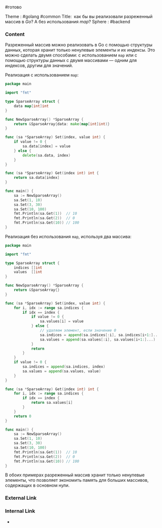 #готово 

Theme : #golang #common 
Title:  как бы вы реализовали разреженный массив в _Go_? А без использования _map_?
Sphere : #backend

### Content

Разреженный массив можно реализовать в Go с помощью структуры данных, которая хранит только ненулевые элементы и их индексы. Это можно сделать двумя способами: с использованием `map` или с помощью структуры данных с двумя массивами — одним для индексов, другим для значений.

Реализация с использованием `map`:

```go
package main

import "fmt"

type SparseArray struct {
    data map[int]int
}

func NewSparseArray() *SparseArray {
    return &SparseArray{data: make(map[int]int)}
}

func (sa *SparseArray) Set(index, value int) {
    if value != 0 {
        sa.data[index] = value
    } else {
        delete(sa.data, index)
    }
}

func (sa *SparseArray) Get(index int) int {
    return sa.data[index]
}

func main() {
    sa := NewSparseArray()
    sa.Set(1, 10)
    sa.Set(3, 30)
    sa.Set(10, 100)
    fmt.Println(sa.Get(1))  // 10
    fmt.Println(sa.Get(2))  // 0
    fmt.Println(sa.Get(10)) // 100
}
```

Реализация без использования `map`, используя два массива:

```go
package main

import "fmt"

type SparseArray struct {
    indices []int
    values  []int
}

func NewSparseArray() *SparseArray {
    return &SparseArray{}
}

func (sa *SparseArray) Set(index, value int) {
    for i, idx := range sa.indices {
        if idx == index {
            if value != 0 {
                sa.values[i] = value
            } else {
                // удаляем элемент, если значение 0
                sa.indices = append(sa.indices[:i], sa.indices[i+1:]...)
                sa.values = append(sa.values[:i], sa.values[i+1:]...)
            }
            return
        }
    }
    if value != 0 {
        sa.indices = append(sa.indices, index)
        sa.values = append(sa.values, value)
    }
}

func (sa *SparseArray) Get(index int) int {
    for i, idx := range sa.indices {
        if idx == index {
            return sa.values[i]
        }
    }
    return 0
}

func main() {
    sa := NewSparseArray()
    sa.Set(1, 10)
    sa.Set(3, 30)
    sa.Set(10, 100)
    fmt.Println(sa.Get(1))  // 10
    fmt.Println(sa.Get(2))  // 0
    fmt.Println(sa.Get(10)) // 100
}
```

В обоих примерах разреженный массив хранит только ненулевые элементы, что позволяет экономить память для больших массивов, содержащих в основном нули.

### External Link



### Internal Link

- 